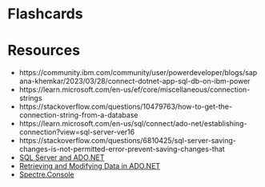# Flashcards

# Resources

<ul>

<li>https://community.ibm.com/community/user/powerdeveloper/blogs/sapana-khemkar/2023/03/28/connect-dotnet-app-sql-db-on-ibm-power</li>

<li>https://learn.microsoft.com/en-us/ef/core/miscellaneous/connection-strings</li>

<li>https://stackoverflow.com/questions/10479763/how-to-get-the-connection-string-from-a-database</li>

<li>https://learn.microsoft.com/en-us/sql/connect/ado-net/establishing-connection?view=sql-server-ver16</li>

<li>https://stackoverflow.com/questions/6810425/sql-server-saving-changes-is-not-permitted-error-prevent-saving-changes-that</li>

<li><a href="https://learn.microsoft.com/en-us/dotnet/framework/data/adonet/sql/">SQL Server and ADO.NET</a></li>

<li><a href="https://learn.microsoft.com/en-us/dotnet/framework/data/adonet/retrieving-and-modifying-data">Retrieving and Modifying Data in ADO.NET</a></li>

<li><a href ="https://spectreconsole.net/">Spectre.Console</a></li>

</ul>